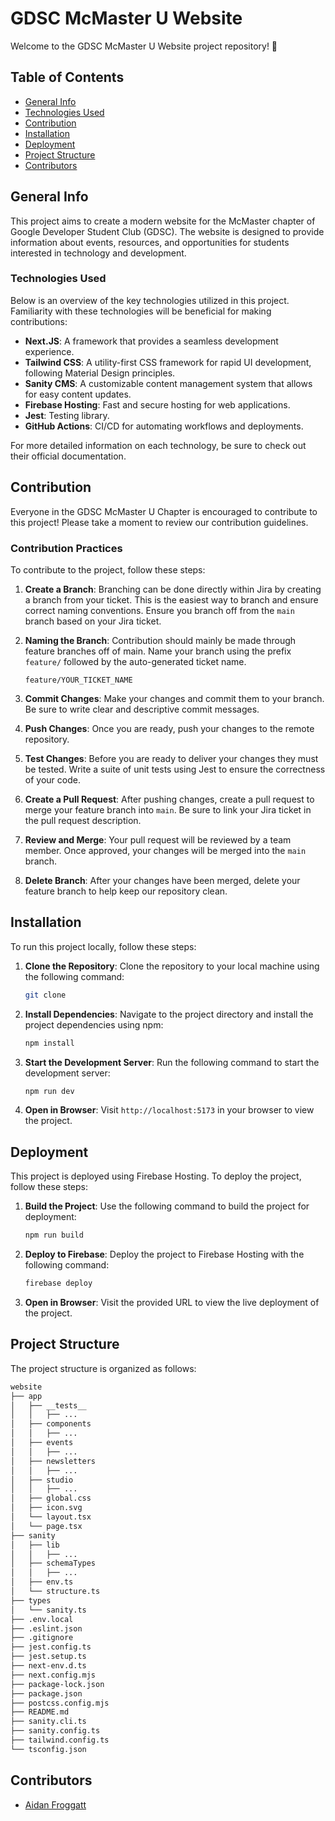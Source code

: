 # GDSC McMaster U Website

Welcome to the GDSC McMaster U Website project repository! 👋

## Table of Contents

- [General Info](#general-info)
- [Technologies Used](#technologies-used)
- [Contribution](#contribution)
- [Installation](#installation)
- [Deployment](#deployment)
- [Project Structure](#project-structure)
- [Contributors](#contributors)

## General Info

This project aims to create a modern website for the McMaster chapter of Google Developer Student Club (GDSC). The website is designed to provide information about events, resources, and opportunities for students interested in technology and development.

### Technologies Used

Below is an overview of the key technologies utilized in this project. Familiarity with these technologies will be beneficial for making contributions:

- **Next.JS**: A framework that provides a seamless development experience.
- **Tailwind CSS**: A utility-first CSS framework for rapid UI development, following Material Design principles.
- **Sanity CMS**: A customizable content management system that allows for easy content updates.
- **Firebase Hosting**: Fast and secure hosting for web applications.
- **Jest**: Testing library.
- **GitHub Actions**: CI/CD for automating workflows and deployments.

For more detailed information on each technology, be sure to check out their official documentation.

## Contribution

Everyone in the GDSC McMaster U Chapter is encouraged to contribute to this project! Please take a moment to review our contribution guidelines.

### Contribution Practices

To contribute to the project, follow these steps:

1. **Create a Branch**: Branching can be done directly within Jira by creating a branch from your ticket. This is the easiest way to branch and ensure correct naming conventions. Ensure you branch off from the `main` branch based on your Jira ticket.

2. **Naming the Branch**: Contribution should mainly be made through feature branches off of main. Name your branch using the prefix `feature/` followed by the auto-generated ticket name.

   ```
   feature/YOUR_TICKET_NAME
   ```

3. **Commit Changes**: Make your changes and commit them to your branch. Be sure to write clear and descriptive commit messages.

4. **Push Changes**: Once you are ready, push your changes to the remote repository.

5. **Test Changes**: Before you are ready to deliver your changes they must be tested. Write a suite of unit tests using Jest to ensure the correctness of your code.

6. **Create a Pull Request**: After pushing changes, create a pull request to merge your feature branch into `main`. Be sure to link your Jira ticket in the pull request description.

7. **Review and Merge**: Your pull request will be reviewed by a team member. Once approved, your changes will be merged into the `main` branch.

8. **Delete Branch**: After your changes have been merged, delete your feature branch to help keep our repository clean.

## Installation

To run this project locally, follow these steps:

1. **Clone the Repository**: Clone the repository to your local machine using the following command:
   ```bash
   git clone
   ```
2. **Install Dependencies**: Navigate to the project directory and install the project dependencies using npm:

   ```bash
   npm install
   ```

3. **Start the Development Server**: Run the following command to start the development server:

   ```bash
   npm run dev
   ```

4. **Open in Browser**: Visit `http://localhost:5173` in your browser to view the project.

## Deployment

This project is deployed using Firebase Hosting. To deploy the project, follow these steps:

1. **Build the Project**: Use the following command to build the project for deployment:

   ```bash
   npm run build
   ```

2. **Deploy to Firebase**: Deploy the project to Firebase Hosting with the following command:

   ```bash
   firebase deploy
   ```

3. **Open in Browser**: Visit the provided URL to view the live deployment of the project.

## Project Structure

The project structure is organized as follows:

```bash
website
├── app
│   ├── __tests__
│   │   ├── ...
│   ├── components
│   │   ├── ...
│   ├── events
│   │   ├── ...
│   ├── newsletters
│   │   ├── ...
│   ├── studio
│   │   ├── ...
│   ├── global.css
│   ├── icon.svg
│   └── layout.tsx
│   └── page.tsx
├── sanity
│   ├── lib
│   │   ├── ...
│   ├── schemaTypes
│   │   ├── ...
│   ├── env.ts
│   └── structure.ts
├── types
│   └── sanity.ts
├── .env.local
├── .eslint.json
├── .gitignore
├── jest.config.ts
├── jest.setup.ts
├── next-env.d.ts
├── next.config.mjs
├── package-lock.json
├── package.json
├── postcss.config.mjs
├── README.md
├── sanity.cli.ts
├── sanity.config.ts
├── tailwind.config.ts
└── tsconfig.json
```

## Contributors

- [Aidan Froggatt](https://www.aidanfroggatt.com)